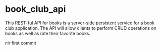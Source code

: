 # book_club_api
This REST-ful API for books is a server-side persistent service for a book club application. The API will allow clients to perform CRUD operations on books as well as rate their favorite books.

nir first commit


